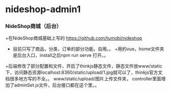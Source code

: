 # nideshop-admin1
### NideShop商城（后台）

+在NideShop商城基础上写的 https://github.com/tumobi/nideshop
+ 目前只写了商品，分类，订单的部分功能，自用。。
+用的vue，home文件夹是后台入口，install之后npm run serve 打开。。

+后端修改了部分配置和文件，开启了thinkjs静态文件，静态文件放www/static下，访问静态资源localhost:8360/static/upload/1.jpg就可以了，thinkjs官方文档很多地方写的不全。。
www/static/upload/图片上传文件夹，
controller里面增加了adminSet.js文件，后台接口都在这个里。。